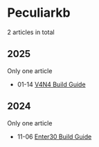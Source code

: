# Peculiarkb

2 articles in total

## 2025

Only one article

- 01-14 [V4N4 Build Guide](http://localhost:1313/v4n4/ "2025-01-14 15:28:28")

## 2024

Only one article

- 11-06 [Enter30 Build Guide](http://localhost:1313/enter30/ "2024-11-06 17:10:41")
